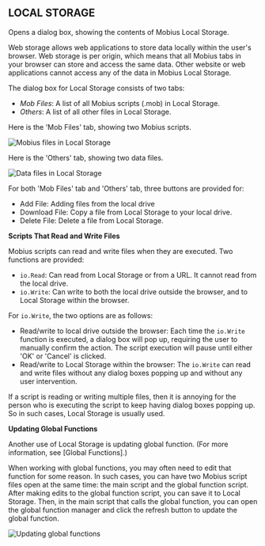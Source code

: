 ## LOCAL STORAGE

Opens a dialog box, showing the contents of Mobius Local Storage.

Web storage allows web applications to store data locally within the user's browser. Web storage is
per origin, which means that all Mobius tabs in your browser can store and access the same data.
Other website or web applications cannot access any of the data in Mobius Local Storage.

The dialog box for Local Storage consists of two tabs:
* _Mob Files_: A list of all Mobius scripts (.mob) in Local Storage.
* _Others_: A list of all other files in Local Storage.

Here is the 'Mob Files' tab, showing two Mobius scripts.

![Mobius files in Local Storage](assets/typedoc-json/docUI/imgs/menu_local_storage_mob.png)

Here is the 'Others' tab, showing two data files.

![Data files in Local Storage](assets/typedoc-json/docUI/imgs/menu_local_storage_other.png)

For both 'Mob Files' tab and 'Others' tab, three buttons are provided for:
* Add File: Adding files from the local drive
* Download File: Copy a file from Local Storage to your local drive.
* Delete File: Delete a file from Local Storage.

**Scripts That Read and Write Files**

Mobius scripts can read and write files when they are executed. Two functions are provided:
* `io.Read`: Can read from Local Storage or from a URL. It cannot read from the local drive. 
* `io.Write`: Can write to both the local drive outside the browser, and to Local Storage within the
  browser. 

For `io.Write`, the two options are as follows:
* Read/write to local drive outside the browser: Each time the `io.Write` function is executed, a
  dialog box will pop up, requiring the user to manually confirm the action. The script execution
  will pause until either 'OK' or 'Cancel' is clicked. 
* Read/write to Local Storage within the browser: The `io.Write` can read and write files without
  any dialog boxes popping up and without any user intervention.

If a script is reading or writing multiple files, then it is annoying for the person who is
executing the script to keep having dialog boxes popping up. So in such cases, Local Storage is
usually used.

**Updating Global Functions**

Another use of Local Storage is updating global function. (For more information, see [Global
Functions].)

When working with global functions, you may often need to edit that function for some reason. In
such cases, you can have two Mobius script files open at the same time: the main script and the
global function script. After making edits to the global function script, you can save it to Local
Storage. Then, in the main script that calls the global function, you can open the global function
manager and click the refresh button to update the global function.

![Updating global functions](assets/typedoc-json/docUI/imgs/menu_update_glob_func.png)